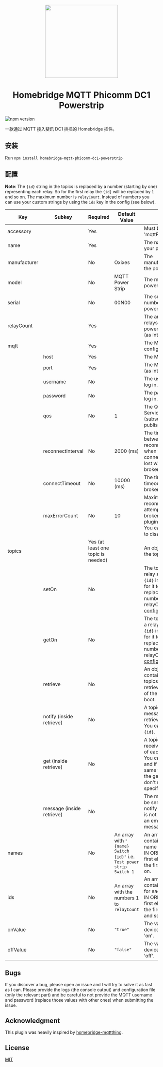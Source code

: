 <p align="center">
  <a href="https://github.com/homebridge/homebridge"><img src="https://raw.githubusercontent.com/seanzhang98/homebridge-mqtt-phicomm-dc1-powerstrip/images/logo.png" height="240"></a>
</p>

<h1 align="center">
Homebridge MQTT Phicomm DC1 Powerstrip</h1>

[![npm version](https://badge.fury.io/js/homebridge-mqtt-phicomm-dc1-powerstrip.svg)](https://badge.fury.io/js/homebridge-mqtt-phicomm-dc1-powerstrip)

一款通过 MQTT 接入斐讯 DC1 排插的 Homebridge 插件。

## 安装

Run `npm install homebridge-mqtt-phicomm-dc1-powerstrip`

## 配置

**Note**: The `{id}` string in the topics is replaced by a number (starting by one) representing each relay. So for the first relay the `{id}` will be replaced by `1` and so on. The maximum number is `relayCount`. Instead of numbers you can use your custom strings by using the `ids` key in the config (see below).

| Key | Subkey | Required | Default Value | Note |
|-----|--------|----------|---------------|------|
| accessory | | Yes | | Must be 'mqttPowerStrip'. |
| name | | Yes | | The name of your power strip. |
| manufacturer | | No | Oxixes | The manufacturer of the power strip. |
| model | | No | MQTT Power Strip | The model of the power strip. |
| serial | | No | 00N00 | The serial number of the power strip. |
| relayCount | | Yes | | The amount of relays your power strip has (as int). |
| mqtt | | Yes | | The MQTT configuration. |
| | host | Yes | | The MQTT host. |
| | port | Yes | | The MQTT port (as int). |
| | username | No | | The username to log in. |
| | password | No | | The password to log in. |
| | qos | No | 1 | The Quality Of Service (subscribe and publish). |
| | reconnectInterval | No | 2000 (ms) | The time between reconnections when the connection is lost with the broker (in ms). |
| | connectTimeout | No | 10000 (ms) | The time to timeout with the broker (in ms). |
| | maxErrorCount | No | 10 | Maximum time of reconnection attempts with the broker until the plugin gives up. You can use -1 to disable it. |
| topics | | Yes (at least one topic is needed) | | An object with the topics. |
| | setOn | No | | The topic to set a relay state. Use `{id}` in the topic for it to be replaced  with a number from 1 - relayCount (see [config. example](example-config.json)). |
| | getOn | No |  | The topic to get a relay state. Use `{id}` in the topic for it to be replaced  with a number from 1 - relayCount (see [config. example](example-config.json)). |
| | retrieve | No | | An object that contains the topics needed to retrieve the state of the relays at boot.
| | notify (inside retrieve) | No | | A topic to sent a message to retrieve the data. You can use `{id}`. |
| | get (inside retrieve) | No | | A topic to receive the state of each relay. You can use `{id}` and if it's the same topic as the getOn, you don't need to specify it. |
| | message (inside retrieve) | No | | The message to be sent on the notify topic. If it is not specified an empty message is sent. |
| names | | No | An array with `"{name} Switch {id}"` i.e. `Test power strip Switch 1` | An array that contains the name for each id IN ORDER, so the first element is the first id and so on. |
| ids | | No | An array with the numbers 1 to `relayCount` | An array that contains the IDs for each device IN ORDER, so the first element is the first name and so on. |
| onValue | | No | `"true"` | The value the device sends as 'on'. |
| offValue | | No | `"false"` | The value the device sends as 'off'. |

## Bugs

If you discover a bug, please open an issue and I will try to solve it as fast as I can. Please provide the logs (the console output) and configuration file (only the relevant part) and be careful to not provide the MQTT username and password (replace those values with other ones) when submitting the issue.

## Acknowledgment

This plugin was heavily inspired by [homebridge-mqttthing](https://github.com/arachnetech/homebridge-mqttthing).

## License
[MIT](LICENSE)
